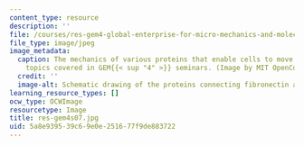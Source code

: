 ```yaml
---
content_type: resource
description: ''
file: /courses/res-gem4-global-enterprise-for-micro-mechanics-and-molecular-medicine-gem4-summer-2006-summer-2007/5a8e939539c69e0e251677f9de883722_res-gem4s07.jpg
file_type: image/jpeg
image_metadata:
  caption: The mechanics of various proteins that enable cells to move is one of the
    topics covered in GEM{{< sup "4" >}} seminars. (Image by MIT OpenCourseWare.)
  credit: ''
  image-alt: Schematic drawing of the proteins connecting fibronectin and actin filaments.
learning_resource_types: []
ocw_type: OCWImage
resourcetype: Image
title: res-gem4s07.jpg
uid: 5a8e9395-39c6-9e0e-2516-77f9de883722
---
```

